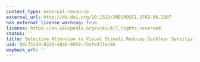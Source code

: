 ```yaml
---
content_type: external-resource
external_url: http://dx.doi.org/10.1523/JNEUROSCI.3702-06.2007
has_external_license_warning: true
license: https://en.wikipedia.org/wiki/All_rights_reserved
status: ''
title: Selective Attention to Visual Stimuli Reduces Cochlear Sensitivity in Chinchillas
uid: 08c7554d-8220-48ab-9d59-73cfe471ec46
wayback_url: ''
---
```

